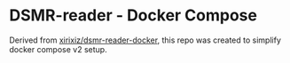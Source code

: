 # DSMR-reader - Docker Compose

Derived from [xirixiz/dsmr-reader-docker](https://github.com/xirixiz/dsmr-reader-docker), this repo was created
to simplify docker compose v2 setup.